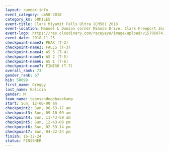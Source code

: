 ```yaml
---
layout: runner-info 
event_category: cm50-2018 
category_km: 50MILES 
event-title: Clark Miyamit Falls Ultra (CM50) 2018 
event-location: Manuel L Quezon corner Mimosa Drive, Clark Freeport Zone, Clark, Pampanga, Philippines 
event-logo: https://res.cloudinary.com/raceyaya/image/upload/v1570607412/logo/cm50_p8ydpq.jpg 
event-date: 2018-11-25 
checkpoint-name2: PEAK (T-2) 
checkpoint-name3: FALLS (T-3) 
checkpoint-name4: AS 3 (T-4) 
checkpoint-name5: AS 2 (T-5) 
checkpoint-name6: AS 1 (T-6) 
checkpoint-name7: FINISH (T-7) 
overall_rank: 73
gender_rank: 67
bib: 50099
first_name: Greggy
last_name: Galicia
gender: M
team_name: teamsandugobasekamp
start: Sun, 12-00-00 am
checkpoint2: Sun, 06-53-17 am
checkpoint3: Sun, 09-10-09 am
checkpoint4: Sun, 11-43-59 am
checkpoint5: Sun, 12-43-00 pm
checkpoint6: Sun, 02-59-14 pm
checkpoint7: Sun, 04-32-24 pm
finish: 16-32-24
status: FINISHER
---
```

